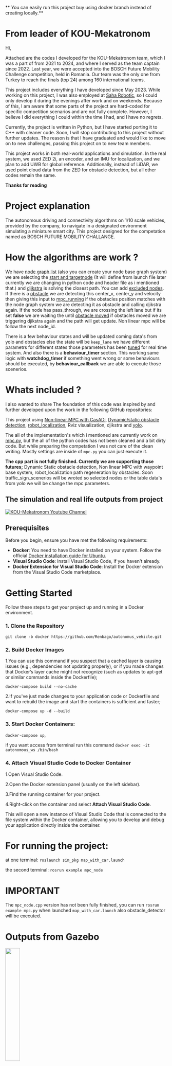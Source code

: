 ** You can easily run this project buy using docker branch instead of creating locally.**

# From leader of KOU-Mekatronom
Hi,

Attached are the codes I developed for the KOU-Mekatronom team, which I was a part of from 2021 to 2024, and where I served as the team captain since 2022. Last year, we were accepted into the BOSCH Future Mobility Challenge competition, held in Romania. Our team was the only one from Turkey to reach the finals (top 24) among 160 international teams.

This project includes everything I have developed since May 2023. While working on this project, I was also employed at [Saha Robotic](https://www.linkedin.com/company/saha-robotik/mycompany/), so I could only develop it during the evenings after work and on weekends. Because of this, I am aware that some parts of the project are hard-coded for specific competition scenarios and are not fully complete. However, I believe I did everything I could within the time I had, and I have no regrets.

Currently, the project is written in Python, but I have started porting it to C++ with cleaner code. Soon, I will stop contributing to this project without further updates. The reason is that I have graduated and would like to move on to new challenges, passing this project on to new team members.

This project works in both real-world applications and simulation. In the real system, we used ZED 2i, an encoder, and an IMU for localization, and we plan to add UWB for global reference. Additionally, instead of LiDAR, we used point cloud data from the ZED for obstacle detection, but all other codes remain the same.

**Thanks for reading**

# Project explanation

The autonomous driving  and connectivity algorithms on 1/10 scale vehicles, provided by the company, to navigate in a designated environment simulating a miniature smart city. This project designed for the competation named as BOSCH FUTURE MOBILITY CHALLANGE. 

# How the algorithms are work ?

We have [node graph list](https://github.com/Renbago/autonomus_vehicle/blob/main/src/example/config/fixed2.graphml) (also you can create your node base graph system)
we are selecting the [start and targetnode](https://github.com/Renbago/autonomus_vehicle/blob/ba1dc0e1d733606ee26514bc1f55c89231d02a76/src/example/include/mekatronom/MpcNode.hpp#L94-L95) (It will define from launch file later currently we are changing in python code and header file as i mentioned that.) and [djikstra](https://github.com/Renbago/autonomus_vehicle/blob/main/src/example/include/mekatronom/utilities/djikstra.h) is solving the closest path. You can add [excluded nodes](https://github.com/Renbago/autonomus_vehicle/blob/ba1dc0e1d733606ee26514bc1f55c89231d02a76/src/example/include/mekatronom/MpcNode.hpp#L97C1-L97C55). If there is a [obstacle](https://github.com/Renbago/autonomus_vehicle/tree/main/src/obstacle_detector) we are detecting this center_x, center_y and velocity then giving this input to [mpc_running](https://github.com/Renbago/autonomus_vehicle/blob/ba1dc0e1d733606ee26514bc1f55c89231d02a76/src/example/include/mekatronom/utilities/mpc_running.h#L181) if the obstacles position matches with the node graph system we are detecting it as obstacle and calling djikstra again. If the node has pass_through, we are crossing the left lane but if its set **false** we are waiting the until [obstacle moved](https://github.com/Renbago/autonomus_vehicle/blob/5e3e2af504190099f591417b3469074eb4eb44af/src/example/include/mekatronom/utilities/traffic_sign_manager.h#L41C1-L41C59) if obstacles moved we are triggering djikstra again and the path will get update. Non linear mpc will be follow the next node_id. 

There is a few behaviour states and will be updated coming data's from yolo and obstacles else the state will be ```keep_lane``` we have different parametrs for different states those parameters has been [tuned](https://github.com/Renbago/autonomus_vehicle/blob/ba1dc0e1d733606ee26514bc1f55c89231d02a76/src/example/include/mekatronom/utilities/mpc_start_setting.h#L54-L84) for real time system. And also there is a **behaviour_timer** section. This working same logic with **watchdog_timer** if something went wrong or some behaviours should be executed, by **behaviour_callback** we are able to execute those scenerios. 

# Whats included ? 
I also wanted to share The foundation of this code was inspired by and further developed upon the work in the following GitHub repositories:

This project using [Non-linear MPC with CasADi](https://github.com/MMehrez/MPC-and-MHE-implementation-in-MATLAB-using-Casadi/tree/master/workshop_github), [Dynamic/static obstacle detection](https://github.com/jk-ethz/obstacle_detector), [robot_localization](https://github.com/cra-ros-pkg/robot_localization), Rviz visualization, djikstra and [yolo](https://github.com/ultralytics/ultralytics). 

The all of the implementation's which i mentioned are currently work on [mpc.py](https://github.com/Renbago/autonomus_vehicle/blob/devel/src/example/src/mpc.py),
but the all of the python codes has not been cleaned and a bit dirty code. But while preparing the competation I was not care of the clean writing. Mostly settings are inside of ```mpc.py``` you can just execute it. 

**The cpp part is not fully finished. Currently we are supporting those futures;**
Dynamic Static obstacle detection, Non linear MPC with waypoint base system, robot_localization path regeneration by obstacles. Soon traffic_sign_scenerios will be wroted so selected nodes or the table data's from yolo we will be change the mpc parameters.

## The simulation and real life outputs from project

 [![KOU-Mekatronom Youtube Channel](https://youtube.com/playlist?list=PLDE_vDxu0Gkk-s3ndTqIScKTHSvL8dt0m&si=bbp9Qc9xVI-1Tctj)](https://youtube.com/playlist?list=PLDE_vDxu0Gkk-s3ndTqIScKTHSvL8dt0m&si=bbp9Qc9xVI-1Tctj) 

## Prerequisites

Before you begin, ensure you have met the following requirements:

- **Docker**: You need to have Docker installed on your system. Follow the official [Docker installation guide for Ubuntu](https://docs.docker.com/engine/install/ubuntu/).
- **Visual Studio Code**: Install Visual Studio Code, if you haven't already.
- **Docker Extension for Visual Studio Code**: Install the Docker extension from the Visual Studio Code marketplace.

# Getting Started

Follow these steps to get your project up and running in a Docker environment.

### 1. Clone the Repository
```git clone -b docker https://github.com/Renbago/autonomus_vehicle.git```

### 2. Build Docker Images

1.You can use this command if you suspect that a cached layer is causing issues (e.g., dependencies not updating properly), or if you made changes that Docker’s layer cache might not recognize (such as updates to apt-get or similar commands inside the Dockerfile);

```docker-compose build --no-cache```

2.If you've just made changes to your application code or Dockerfile and want to rebuild the image and start the containers is sufficient and faster;

```docker-compose up -d --build``` 

### 3. Start Docker Containers:
```docker-compose up```,

if you want access from terminal run this command ```docker exec -it autonomous_ws /bin/bash```

### 4. Attach Visual Studio Code to Docker Container

1.Open Visual Studio Code.

2.Open the Docker extension panel (usually on the left sidebar).

3.Find the running container for your project.

4.Right-click on the container and select **Attach Visual Studio Code**.

This will open a new instance of Visual Studio Code that is connected to the file system within the Docker container, allowing you to develop and debug your application directly inside the container.

# For running the project:
at one terminal:
```roslaunch sim_pkg map_with_car.launch``` 

the second terminal:
```rosrun example mpc_node```

# IMPORTANT
The ```mpc_node.cpp``` version has not been fully finished, you can run ```rosrun example mpc.py``` when launched ```map_with_car.launch``` also obstacle_detector will be executed.

#

# Outputs from Gazebo

<img src="https://github.com/ECC-BFMC/Simulator/blob/main/Picture1.png" width=30% height=30%>

# From new parkour:

<img src="https://github.com/KOU-Mekatronom/Simulator/blob/main/parkour.png" width=30% height=30%>

# From added RVIZ:

<img src="https://github.com/KOU-Mekatronom/Simulator/blob/main/rviz.png" width=30% height=30%>

# Traffic lights plugin:

<img src="https://github.com/KOU-Mekatronom/Simulator/blob/main/traffic_lights_pkg.gif" width=30% height =30%>

# BFMC Simulator Project

The project contains the entire Gazebo simulator. 
- It can also be used to get a better overview of how the competition is environment looks like
- It can be used in to develop the vehicle state machine
- It can be used to simulate the path planning
- It can be used to set-up a configuration procedure for the real track
- Not suggested for image processing
- Try not to fall in the "continuous simulator developing" trap

Tips on how to install and work on it, can be found in the 

## The documentation is available in details here:
[Documentation](https://bosch-future-mobility-challenge-documentation.readthedocs-hosted.com/data/simulator.html)

This project includes the algorithms has been made from KOU-Mekatronom::
- It has robot_localization package, you can fuse the gps and IMU data easily.
- Robot_localization package config path is ```src/example/config/ekf_localization.yaml```
- Added urdf and lidar.sdf 
- It has laser_scan now topic name is ```/automobile/scan``` for bostacle_detection.
- Added TF2 package the tf tree visualization ```frames.pdf``` 
- Added traffic lights publisher, ```src/sim_pkg/launch/sublaunchers/traffic_lights.launch```
- In your main code you need to subscribe ``` automobile/trafficlight/master,slave,start topics```

# Contributors
[Mehmet Baha Dursun](https://github.com/Renbago)
